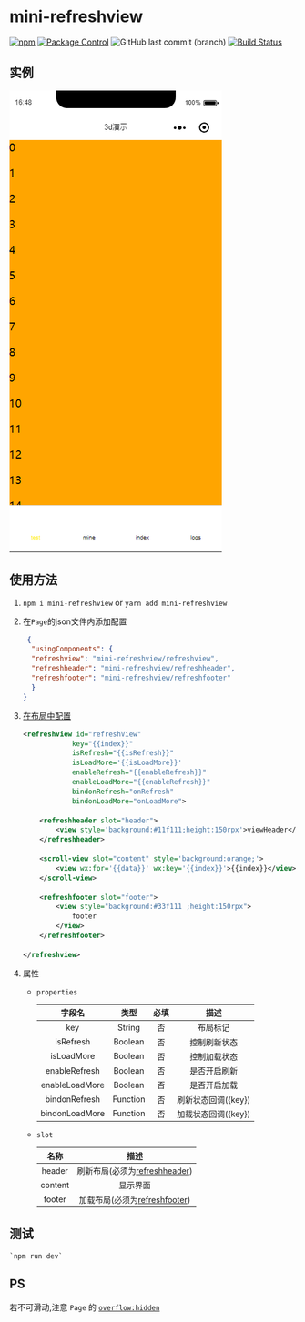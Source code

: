 # mini-refreshview
[![npm](https://img.shields.io/npm/v/mini-refreshview.svg)](https://www.npmjs.com/package/mini-refreshview)  [![Package Control](https://img.shields.io/packagecontrol/dm/mini-refreshview.svg)](https://github.com/mini-plug/mini-RefreshView.git)
![GitHub last commit (branch)](https://img.shields.io/github/last-commit/mini-plug/mini-RefreshView/master.svg)
[![Build Status](https://travis-ci.org/mini-plug/mini-RefreshView.svg?branch=master)](https://travis-ci.org/mini-plug/mini-RefreshView)


## 实例
  ![screenshot](./screenshot/mini-refreshview.gif)

## 使用方法
 1.  `npm i mini-refreshview` or `yarn add mini-refreshview`
 2. 在`Page`的json文件内添加配置
    ```json
     {
      "usingComponents": {
      "refreshview": "mini-refreshview/refreshview",
      "refreshheader": "mini-refreshview/refreshheader",
      "refreshfooter": "mini-refreshview/refreshfooter"
      }
    }
    ```
 3. [在布局中配置](./tools/demo/pages/index/index.wxml)
    ```xml
    <refreshview id="refreshView"
                key="{{index}}"
                isRefresh="{{isRefresh}}"
                isLoadMore='{{isLoadMore}}'
                enableRefresh="{{enableRefresh}}"
                enableLoadMore="{{enableRefresh}}"
                bindonRefresh="onRefresh" 
                bindonLoadMore="onLoadMore">
    
        <refreshheader slot="header">
            <view style='background:#11f111;height:150rpx'>viewHeader</view>
        </refreshheader>
    
        <scroll-view slot="content" style='background:orange;'>
            <view wx:for='{{data}}' wx:key='{{index}}'>{{index}}</view>
        </scroll-view>
    
        <refreshfooter slot="footer">
            <view style="background:#33f111 ;height:150rpx">
                footer
            </view>
        </refreshfooter>

    </refreshview>
    
    ```
 4. 属性
 
    * `properties`
    
        字段名|类型|必填|描述
        :----:|:----:|:----:|:----:
        key|String|否|布局标记
        isRefresh|Boolean|否|控制刷新状态
        isLoadMore|Boolean|否|控制加载状态
        enableRefresh|Boolean|否|是否开启刷新
        enableLoadMore|Boolean|否|是否开启加载
        bindonRefresh|Function|否|刷新状态回调({key})
        bindonLoadMore|Function|否|加载状态回调({key})
    
    * `slot`
    
        名称|描述
        :----:|:----:
        header| 刷新布局(必须为[refreshheader](./src/refreshheader.js))
        content|显示界面
        footer| 加载布局(必须为[refreshfooter](./src/refreshfooter.js))
## 测试
    `npm run dev`
## PS
   若不可滑动,注意 `Page` 的 [`overflow:hidden`](./tools/demo/pages/index/index.wxss)

    



